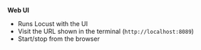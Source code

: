 **Web UI**
- Runs Locust with the UI
- Visit the URL shown in the terminal (`http://localhost:8089`)
- Start/stop from the browser

